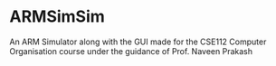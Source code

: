 # ARMSimSim

An ARM Simulator along with the GUI made for the CSE112 Computer Organisation course under the guidance of Prof. Naveen Prakash
